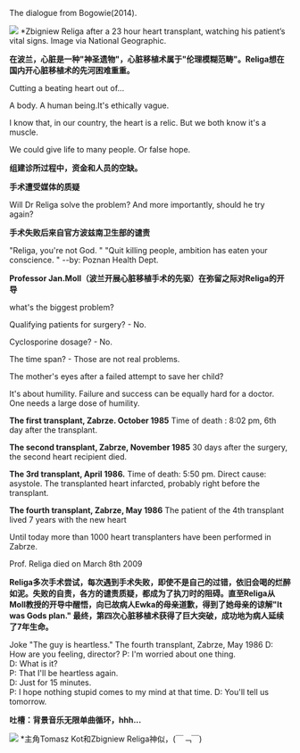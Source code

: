 The dialogue from Bogowie(2014).

![](http://cdn.zmescience.com/wp-content/uploads/2015/01/humans-of-world-powerful-portrait-photography-17__880.jpg)
*Zbigniew Religa after a 23 hour heart transplant, watching his patient’s vital signs. Image via National Geographic.

**在波兰，心脏是一种"神圣遗物"，心脏移植术属于"伦理模糊范畴"。Religa想在国内开心脏移植术的先河困难重重。**

Cutting a beating heart out of... 

A body. A human being.It's ethically vague.

I know that, in our country, the heart is a relic. But we both know it's a muscle.

We could give life to many people. Or false hope.

**组建诊所过程中，资金和人员的空缺。**

**手术遭受媒体的质疑**

Will Dr Religa solve the problem? And more importantly, should he try again?

**手术失败后来自官方波兹南卫生部的谴责**

"Religa, you're not God. "
"Quit killing people, ambition has eaten your conscience. "
--by: Poznan Health Dept. 

**Professor Jan.Moll（波兰开展心脏移植手术的先驱）在弥留之际对Religa的开导**

what's the biggest problem?

Qualifying patients for surgery?  - No.

Cyclosporine dosage?    - No.

The time span?    - Those are not real problems.

The mother's eyes after a failed attempt to save her child?

It's about humility. Failure and success can be equally hard for a doctor. One needs a large dose of humility.


**The first transplant, Zabrze. October 1985**
Time of death : 8:02 pm, 6th day after the transplant.

**The second transplant, Zabrze, November 1985**
30 days after the surgery, the second heart recipient died.

**The 3rd transplant, April 1986.**
Time of death: 5:50 pm. Direct cause: asystole. The transplanted heart infarcted, probably right before the transplant.

**The fourth transplant, Zabrze, May 1986**
The patient of the 4th transplant lived 7 years with the new heart

Until today more than 1000 heart transplanters have been performed in Zabrze.

Prof. Religa died on March 8th 2009

**Religa多次手术尝试，每次遇到手术失败，即使不是自己的过错，依旧会喝的烂醉如泥。失败的自责，各方的谴责质疑，都成为了执刀时的阻碍。直至Religa从Moll教授的开导中醒悟，向已故病人Ewka的母亲道歉，得到了她母亲的谅解"It was Gods plan." 最终，第四次心脏移植术获得了巨大突破，成功地为病人延续了7年生命。**

Joke "The guy is heartless."
The fourth transplant, Zabrze, May 1986
D: How are you feeling, director? 
P: I'm worried about one thing.  
D: What is it?               
P: That I'll be heartless again.  
D: Just for 15 minutes.      
P: I hope nothing stupid comes to my mind at that time.
D: You'll tell us tomorrow.

**吐槽：背景音乐无限单曲循环，hhh...**

![](https://pic2.zhimg.com/v2-7dc2deac3b29bd42edc59906b5f8bf55_b.png)
*主角Tomasz Kot和Zbigniew Religa神似，(￣﹁￣)